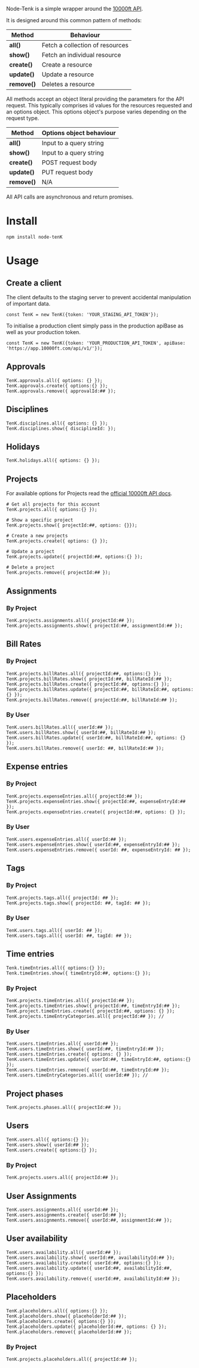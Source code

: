 Node-Tenk is a simple wrapper around the [10000ft API](https://github.com/10Kft/10kft-api).

It is designed around this common pattern of methods:

|Method      |Behaviour                      |
|------------|-------------------------------|
|**all()**   |Fetch a collection of resources|
|**show()**  |Fetch an individual resource   |
|**create()**|Create a resource              |
|**update()**|Update a resource              |
|**remove()**|Deletes a resource             |

All methods accept an object literal providing the parameters for the API request. This typically comprises id values for the resources requested and an options object. This options object's purpose varies depending on the request type.

|Method      |Options object behaviour       |
|------------|-------------------------------|
|**all()**   |Input to a query string        |
|**show()**  |Input to a query string        |
|**create()**|POST request body              |
|**update()**|PUT request body               |
|**remove()**|N/A                            |


All API calls are asynchronous and return promises.


# Install

```
npm install node-tenK
```

# Usage

## Create a client

The client defaults to the staging server to prevent accidental manipulation of important data.

```
const TenK = new TenK({token: 'YOUR_STAGING_API_TOKEN'});
```

To initialise a production client simply pass in the production apiBase as well as your production token.
```
const TenK = new TenK({token: 'YOUR_PRODUCTION_API_TOKEN', apiBase: 'https://app.10000ft.com/api/v1/'});
```

## Approvals
```
TenK.approvals.all({ options: {} });
TenK.approvals.create({ options:{} });
TenK.approvals.remove({ approvalId:## });
```

## Disciplines
```
TenK.disciplines.all({ options: {} });
TenK.disciplines.show({ disciplineId: });
```

## Holidays
```
TenK.holidays.all({ options: {} });
```

## Projects

For available options for Projects read the [official 10000ft API docs](https://github.com/10Kft/10kft-api).

```
# Get all projects for this account
TenK.projects.all({ options:{} });

# Show a specific project
TenK.projects.show({ projectId:##, options: {}});

# Create a new projects
TenK.projects.create({ options: {} });

# Update a project
TenK.projects.update({ projectId:##, options:{} });

# Delete a project
TenK.projects.remove({ projectId:## });
```

## Assignments

### By Project

```
TenK.projects.assignments.all({ projectId:## });
TenK.projects.assignments.show({ projectId:##, assignmentId:## });
```

## Bill Rates

### By Project
```
TenK.projects.billRates.all({ projectId:##, options:{} });
TenK.projects.billRates.show({ projectId:##, billRateId:## });
TenK.projects.billRates.create({ projectId:##, options:{} });
TenK.projects.billRates.update({ projectId:##, billRateId:##, options:{} });
TenK.projects.billRates.remove({ projectId:##, billRateId:## });
```

### By User
```
TenK.users.billRates.all({ userId:## });
TenK.users.billRates.show({ userId:##, billRateId:## });
TenK.users.billRates.update({ userId:##, billRateId:##, options: {} });
TenK.users.billRates.remove({ userId: ##, billRateId:## });
```

## Expense entries

### By Project
```
TenK.projects.expenseEntries.all({ projectId:## });
TenK.projects.expenseEntries.show({ projectId:##, expenseEntryId:## });
TenK.projects.expenseEntries.create({ projectId:##, options: {} });
```

### By User
```
TenK.users.expenseEntries.all({ userId:## });
TenK.users.expenseEntries.show({ userId:##, expenseEntryId:## });
TenK.users.expenseEntries.remove({ userId: ##, expenseEntryId: ## });
```

## Tags

### By Project
```
TenK.projects.tags.all({ projectId: ## });
TenK.projects.tags.show({ projectId: ##, tagId: ## });
```

### By User

```
TenK.users.tags.all({ userId: ## });
TenK.users.tags.all({ userId: ##, tagId: ## });
```

## Time entries

```
Tenk.timeEntries.all({ options:{} });
Tenk.timeEntries.show({ timeEntryId:##, options:{} });
```

### By Project
```
TenK.projects.timeEntries.all({ projectId:## });
TenK.projects.timeEntries.show({ projectId:##, timeEntryId:## });
TenK.project.timeEntries.create({ projectId:##, options: {} });
TenK.projects.timeEntryCategories.all({ projectId:## }); //
```

### By User
```
TenK.users.timeEntries.all({ userId:## });
TenK.users.timeEntries.show({ userId:##, timeEntryId:## });
TenK.users.timeEntries.create({ options: {} });
TenK.users.timeEntries.update({ userId:##, timeEntryId:##, options:{} });
TenK.users.timeEntries.remove({ userId:##, timeEntryId:## });
TenK.users.timeEntryCategories.all({ userId:## }); //
```

## Project phases
```
TenK.projects.phases.all({ projectId:## });
```

## Users
```
TenK.users.all({ options:{} });
TenK.users.show({ userId:## });
TenK.users.create({ options:{} });
```

### By Project
```
TenK.projects.users.all({ projectId:## });
```

## User Assignments
```
TenK.users.assignments.all({ userId:## });
TenK.users.assignments.create({ userId:## });
TenK.users.assignments.remove({ userId:##, assignmentId:## });
```

## User availability
```
TenK.users.availability.all({ userId:## });
TenK.users.availability.show({ userId:##, availabilityId:## });
TenK.users.availability.create({ userId:##, options:{} });
TenK.users.availability.update({ userId:##, availabilityId:##, options:{} });
TenK.users.availability.remove({ userId:##, availabilityId:## });
```

## Placeholders
```
TenK.placeholders.all({ options:{} });
TenK.placeholders.show({ placeholderId:## });
TenK.placeholders.create({ options:{} });
TenK.placeholders.update({ placeholderId:##, options: {} });
TenK.placeholders.remove({ placeholderId:## });
```

### By Project
```
TenK.projects.placeholders.all({ projectId:## });
```
